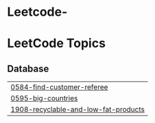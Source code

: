 # Leetcode-
<!---LeetCode Topics Start-->
# LeetCode Topics
## Database
|  |
| ------- |
| [0584-find-customer-referee](https://github.com/Venumurala91/Leetcode-/tree/master/0584-find-customer-referee) |
| [0595-big-countries](https://github.com/Venumurala91/Leetcode-/tree/master/0595-big-countries) |
| [1908-recyclable-and-low-fat-products](https://github.com/Venumurala91/Leetcode-/tree/master/1908-recyclable-and-low-fat-products) |
<!---LeetCode Topics End-->